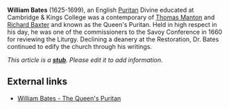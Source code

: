**William Bates** (1625-1699), an English
[Puritan](Puritan "Puritan") Divine educated at Cambridge & Kings
College was a contemporary of
[Thomas Manton](Thomas_Manton "Thomas Manton") and
[Richard Baxter](Richard_Baxter "Richard Baxter") and known as the
Queen's Puritan. Held in high respect in his day, he was one of the
commissioners to the Savoy Conference in 1660 for reviewing the
Liturgy. Declining a deanery at the Restoration, Dr. Bates
continued to edify the church through his writings.

*This article is a **[stub](http://www.theopedia.com/Category:Theopedia_stubs "Category:Theopedia stubs")**. Please edit it to add information.*
## External links

-   [William Bates - The Queen's Puritan](http://www.newblehome.co.uk/bates/)



